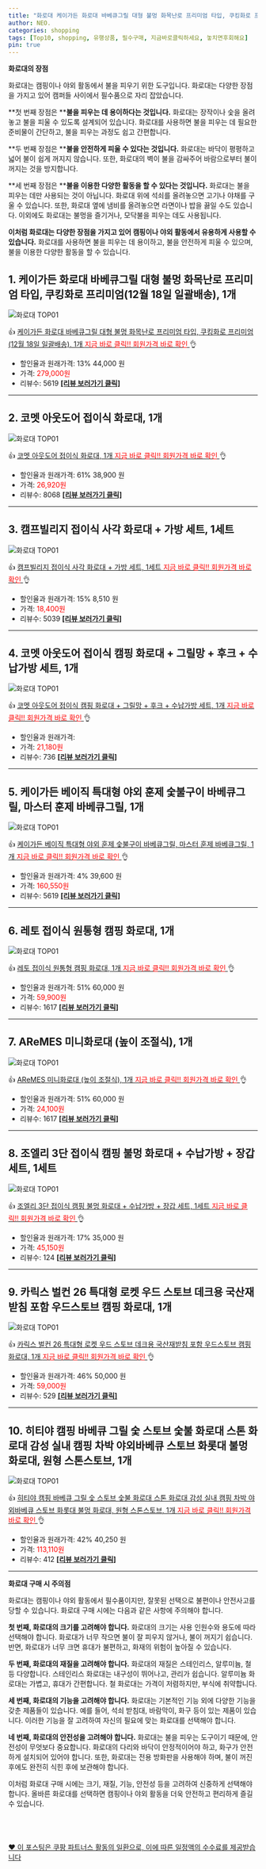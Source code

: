 ```yaml
---
title: "화로대 케이가든 화로대 바베큐그릴 대형 불멍 화목난로 프리미엄 타입, 쿠킹화로 프리미엄(12월 18일 일괄배송), 1개 필수 필요 추천 제품 비교 최저 가격 비교 장점 구매 후기 구매평"
author: NEO.
categories: shopping
tags: [Top10, shopping, 유행상품, 필수구매, 지금바로클릭하세요, 놓치면후회해요]
pin: true
---
```

**화로대의 장점**

화로대는 캠핑이나 야외 활동에서 불을 피우기 위한 도구입니다. 화로대는 다양한 장점을 가지고 있어 캠퍼들 사이에서 필수품으로 자리 잡았습니다.

**첫 번째 장점은 ****불을 피우는 데 용이하다는 것입니다.** 화로대는 장작이나 숯을 올려놓고 불을 피울 수 있도록 설계되어 있습니다. 화로대를 사용하면 불을 피우는 데 필요한 준비물이 간단하고, 불을 피우는 과정도 쉽고 간편합니다.

**두 번째 장점은 ****불을 안전하게 피울 수 있다는 것입니다.** 화로대는 바닥이 평평하고 넓어 불이 쉽게 꺼지지 않습니다. 또한, 화로대의 벽이 불을 감싸주어 바람으로부터 불이 꺼지는 것을 방지합니다.

**세 번째 장점은 ****불을 이용한 다양한 활동을 할 수 있다는 것입니다.** 화로대는 불을 피우는 데만 사용되는 것이 아닙니다. 화로대 위에 석쇠를 올려놓으면 고기나 야채를 구울 수 있습니다. 또한, 화로대 옆에 냄비를 올려놓으면 라면이나 밥을 끓일 수도 있습니다. 이외에도 화로대는 불멍을 즐기거나, 모닥불을 피우는 데도 사용됩니다.

**이처럼 화로대는 다양한 장점을 가지고 있어 캠핑이나 야외 활동에서 유용하게 사용할 수 있습니다.** 화로대를 사용하면 불을 피우는 데 용이하고, 불을 안전하게 피울 수 있으며, 불을 이용한 다양한 활동을 할 수 있습니다.

   

## 1. 케이가든 화로대 바베큐그릴 대형 불멍 화목난로 프리미엄 타입, 쿠킹화로 프리미엄(12월 18일 일괄배송), 1개

![화로대 TOP01](https://thumbnail7.coupangcdn.com/thumbnails/remote/490x490ex/image/vendor_inventory/7a7f/fee82fadf6fd58292e034506853e4057b98602bd52626574f10dc33e11c5.jpg)


👍 [케이가든 화로대 바베큐그릴 대형 불멍 화목난로 프리미엄 타입, 쿠킹화로 프리미엄(12월 18일 일괄배송), 1개 <font color=red> 지금 바로 클릭!! 회원가격 바로 확인 </font> ](https://link.coupang.com/re/AFFSDP?lptag=AF3617701&subid=GithubCoopas&pageKey=7621718402&traceid=V0-153&itemId=20208724702&vendorItemId=87298882721) 👌 


- 할인율과 원래가격: 13%  44,000   원
- 가격: <span style='color:red'>279,000원</span>
- 리뷰수: 5619  [**[리뷰 보러가기 클릭]**](https://link.coupang.com/re/AFFSDP?lptag=AF3617701&subid=GithubCoopas&pageKey=7621718402&traceid=V0-153&itemId=20208724702&vendorItemId=87298882721)

---


   

## 2. 코멧 아웃도어 접이식 화로대, 1개

![화로대 TOP01](https://thumbnail7.coupangcdn.com/thumbnails/remote/490x490ex/image/retail/images/3965875297510-028be2f9-6487-4220-b280-6169dd37d032.jpg)


👍 [코멧 아웃도어 접이식 화로대, 1개 <font color=red> 지금 바로 클릭!! 회원가격 바로 확인 </font> ](https://link.coupang.com/re/AFFSDP?lptag=AF3617701&subid=GithubCoopas&pageKey=5257954155&traceid=V0-153&itemId=7463433468&vendorItemId=74754339411) 👌 


- 할인율과 원래가격: 61%  38,900   원
- 가격: <span style='color:red'>26,920원</span>
- 리뷰수: 8068  [**[리뷰 보러가기 클릭]**](https://link.coupang.com/re/AFFSDP?lptag=AF3617701&subid=GithubCoopas&pageKey=5257954155&traceid=V0-153&itemId=7463433468&vendorItemId=74754339411)

---


   

## 3. 캠프빌리지 접이식 사각 화로대 + 가방 세트, 1세트

![화로대 TOP01](https://thumbnail7.coupangcdn.com/thumbnails/remote/490x490ex/image/retail/images/2023/06/19/13/4/8d464971-4a86-4782-be89-717ae48486c8.jpg)


👍 [캠프빌리지 접이식 사각 화로대 + 가방 세트, 1세트 <font color=red> 지금 바로 클릭!! 회원가격 바로 확인 </font> ](https://link.coupang.com/re/AFFSDP?lptag=AF3617701&subid=GithubCoopas&pageKey=7410577806&traceid=V0-153&itemId=19200018800&vendorItemId=86317395012) 👌 


- 할인율과 원래가격: 15%  8,510   원
- 가격: <span style='color:red'>18,400원</span>
- 리뷰수: 5039  [**[리뷰 보러가기 클릭]**](https://link.coupang.com/re/AFFSDP?lptag=AF3617701&subid=GithubCoopas&pageKey=7410577806&traceid=V0-153&itemId=19200018800&vendorItemId=86317395012)

---


   

## 4. 코멧 아웃도어 접이식 캠핑 화로대 + 그릴망 + 후크 + 수납가방 세트, 1개

![화로대 TOP01](https://thumbnail9.coupangcdn.com/thumbnails/remote/490x490ex/image/retail/images/4439142815843344-6c750a08-acb8-4746-8fed-4babf5811bec.jpg)


👍 [코멧 아웃도어 접이식 캠핑 화로대 + 그릴망 + 후크 + 수납가방 세트, 1개 <font color=red> 지금 바로 클릭!! 회원가격 바로 확인 </font> ](https://link.coupang.com/re/AFFSDP?lptag=AF3617701&subid=GithubCoopas&pageKey=6617697461&traceid=V0-153&itemId=15032505278&vendorItemId=82255112332) 👌 


- 할인율과 원래가격: 
- 가격: <span style='color:red'>21,180원</span>
- 리뷰수: 736  [**[리뷰 보러가기 클릭]**](https://link.coupang.com/re/AFFSDP?lptag=AF3617701&subid=GithubCoopas&pageKey=6617697461&traceid=V0-153&itemId=15032505278&vendorItemId=82255112332)

---


   

## 5. 케이가든 베이직 특대형 야외 훈제 숯불구이 바베큐그릴, 마스터 훈제 바베큐그릴, 1개

![화로대 TOP01](https://thumbnail9.coupangcdn.com/thumbnails/remote/490x490ex/image/vendor_inventory/6787/151f9635be6cf6ce91c3afe7164aacb5bac915d4bd8c618b607d2acc06f4.jpg)


👍 [케이가든 베이직 특대형 야외 훈제 숯불구이 바베큐그릴, 마스터 훈제 바베큐그릴, 1개 <font color=red> 지금 바로 클릭!! 회원가격 바로 확인 </font> ](https://link.coupang.com/re/AFFSDP?lptag=AF3617701&subid=GithubCoopas&pageKey=7576530064&traceid=V0-153&itemId=19991630627&vendorItemId=87089438665) 👌 


- 할인율과 원래가격: 4%  39,600   원
- 가격: <span style='color:red'>160,550원</span>
- 리뷰수: 5619  [**[리뷰 보러가기 클릭]**](https://link.coupang.com/re/AFFSDP?lptag=AF3617701&subid=GithubCoopas&pageKey=7576530064&traceid=V0-153&itemId=19991630627&vendorItemId=87089438665)

---


   

## 6. 레토 접이식 원통형 캠핑 화로대, 1개

![화로대 TOP01](https://thumbnail6.coupangcdn.com/thumbnails/remote/490x490ex/image/vendor_inventory/1669/7f882732063626884f068a283beb5bc713b99874d207179d2a75e67ba641.jpg)


👍 [레토 접이식 원통형 캠핑 화로대, 1개 <font color=red> 지금 바로 클릭!! 회원가격 바로 확인 </font> ](https://link.coupang.com/re/AFFSDP?lptag=AF3617701&subid=GithubCoopas&pageKey=7611047501&traceid=V0-153&itemId=20157512611&vendorItemId=87250141493) 👌 


- 할인율과 원래가격: 51%  60,000   원
- 가격: <span style='color:red'>59,900원</span>
- 리뷰수: 1617  [**[리뷰 보러가기 클릭]**](https://link.coupang.com/re/AFFSDP?lptag=AF3617701&subid=GithubCoopas&pageKey=7611047501&traceid=V0-153&itemId=20157512611&vendorItemId=87250141493)

---


   

## 7. AReMES 미니화로대 (높이 조절식), 1개

![화로대 TOP01](https://thumbnail6.coupangcdn.com/thumbnails/remote/490x490ex/image/vendor_inventory/885c/340feb6db690dd526afe461f30e0f4502ddd9451d8101be20f89af4ef326.jpg)


👍 [AReMES 미니화로대 (높이 조절식), 1개 <font color=red> 지금 바로 클릭!! 회원가격 바로 확인 </font> ](https://link.coupang.com/re/AFFSDP?lptag=AF3617701&subid=GithubCoopas&pageKey=1606053871&traceid=V0-153&itemId=2743004419&vendorItemId=87258963798) 👌 


- 할인율과 원래가격: 51%  60,000   원
- 가격: <span style='color:red'>24,100원</span>
- 리뷰수: 1617  [**[리뷰 보러가기 클릭]**](https://link.coupang.com/re/AFFSDP?lptag=AF3617701&subid=GithubCoopas&pageKey=1606053871&traceid=V0-153&itemId=2743004419&vendorItemId=87258963798)

---


   

## 8. 조엘리 3단 접이식 캠핑 불멍 화로대 + 수납가방 + 장갑 세트, 1세트

![화로대 TOP01](https://thumbnail6.coupangcdn.com/thumbnails/remote/490x490ex/image/retail/images/1659900383726612-163bb5f4-efdc-4cb6-b0ad-34c248d84725.jpg)


👍 [조엘리 3단 접이식 캠핑 불멍 화로대 + 수납가방 + 장갑 세트, 1세트 <font color=red> 지금 바로 클릭!! 회원가격 바로 확인 </font> ](https://link.coupang.com/re/AFFSDP?lptag=AF3617701&subid=GithubCoopas&pageKey=6733875796&traceid=V0-153&itemId=15698622953&vendorItemId=82913219038) 👌 


- 할인율과 원래가격: 17%  35,000   원
- 가격: <span style='color:red'>45,150원</span>
- 리뷰수: 124  [**[리뷰 보러가기 클릭]**](https://link.coupang.com/re/AFFSDP?lptag=AF3617701&subid=GithubCoopas&pageKey=6733875796&traceid=V0-153&itemId=15698622953&vendorItemId=82913219038)

---


   

## 9. 카릭스 벌컨 26 특대형 로켓 우드 스토브 데크용 국산재받침 포함 우드스토브 캠핑 화로대, 1개

![화로대 TOP01](https://thumbnail7.coupangcdn.com/thumbnails/remote/490x490ex/image/vendor_inventory/a10a/6a2d622e1a1633155e70590e7bd28619baca63cd2154597e93d94fd992be.jpg)


👍 [카릭스 벌컨 26 특대형 로켓 우드 스토브 데크용 국산재받침 포함 우드스토브 캠핑 화로대, 1개 <font color=red> 지금 바로 클릭!! 회원가격 바로 확인 </font> ](https://link.coupang.com/re/AFFSDP?lptag=AF3617701&subid=GithubCoopas&pageKey=7399080849&traceid=V0-153&itemId=19146998035&vendorItemId=76502066147) 👌 


- 할인율과 원래가격: 46%  50,000   원
- 가격: <span style='color:red'>59,000원</span>
- 리뷰수: 529  [**[리뷰 보러가기 클릭]**](https://link.coupang.com/re/AFFSDP?lptag=AF3617701&subid=GithubCoopas&pageKey=7399080849&traceid=V0-153&itemId=19146998035&vendorItemId=76502066147)

---


   

## 10. 히티야 캠핑 바베큐 그릴 숯 스토브 숯불 화로대 스톤 화로대 감성 실내 캠핑 차박 야외바베큐 스토브 화롯대 불멍 화로대, 원형 스톤스토브, 1개

![화로대 TOP01](https://thumbnail9.coupangcdn.com/thumbnails/remote/490x490ex/image/vendor_inventory/222e/a301a4a2eb974da401e11dddd56bdb500cf6c33d54d68c04686181a9d52e.png)


👍 [히티야 캠핑 바베큐 그릴 숯 스토브 숯불 화로대 스톤 화로대 감성 실내 캠핑 차박 야외바베큐 스토브 화롯대 불멍 화로대, 원형 스톤스토브, 1개 <font color=red> 지금 바로 클릭!! 회원가격 바로 확인 </font> ](https://link.coupang.com/re/AFFSDP?lptag=AF3617701&subid=GithubCoopas&pageKey=7324742614&traceid=V0-153&itemId=18793683950&vendorItemId=87864437132) 👌 


- 할인율과 원래가격: 42%  40,250   원
- 가격: <span style='color:red'>113,110원</span>
- 리뷰수: 412  [**[리뷰 보러가기 클릭]**](https://link.coupang.com/re/AFFSDP?lptag=AF3617701&subid=GithubCoopas&pageKey=7324742614&traceid=V0-153&itemId=18793683950&vendorItemId=87864437132)

---
**화로대 구매 시 주의점**

화로대는 캠핑이나 야외 활동에서 필수품이지만, 잘못된 선택으로 불편이나 안전사고를 당할 수 있습니다. 화로대 구매 시에는 다음과 같은 사항에 주의해야 합니다.

**첫 번째, 화로대의 크기를 고려해야 합니다.** 화로대의 크기는 사용 인원수와 용도에 따라 선택해야 합니다. 화로대가 너무 작으면 불이 잘 피우지 않거나, 불이 꺼지기 쉽습니다. 반면, 화로대가 너무 크면 휴대가 불편하고, 화재의 위험이 높아질 수 있습니다.

**두 번째, 화로대의 재질을 고려해야 합니다.** 화로대의 재질은 스테인리스, 알루미늄, 철 등 다양합니다. 스테인리스 화로대는 내구성이 뛰어나고, 관리가 쉽습니다. 알루미늄 화로대는 가볍고, 휴대가 간편합니다. 철 화로대는 가격이 저렴하지만, 부식에 취약합니다.

**세 번째, 화로대의 기능을 고려해야 합니다.** 화로대는 기본적인 기능 외에 다양한 기능을 갖춘 제품들이 있습니다. 예를 들어, 석쇠 받침대, 바람막이, 화구 등이 있는 제품이 있습니다. 이러한 기능을 잘 고려하여 자신의 필요에 맞는 화로대를 선택해야 합니다.

**네 번째, 화로대의 안전성을 고려해야 합니다.** 화로대는 불을 피우는 도구이기 때문에, 안전성이 무엇보다 중요합니다. 화로대의 다리와 바닥이 안정적이어야 하고, 화구가 안전하게 설치되어 있어야 합니다. 또한, 화로대는 전용 방화판을 사용해야 하며, 불이 꺼진 후에도 완전히 식힌 후에 보관해야 합니다.

이처럼 화로대 구매 시에는 크기, 재질, 기능, 안전성 등을 고려하여 신중하게 선택해야 합니다. 올바른 화로대를 선택하면 캠핑이나 야외 활동을 더욱 안전하고 편리하게 즐길 수 있습니다.<br><br><br><br><br> [ ❤  이 포스팅은 쿠팡 파트너스 활동의 일환으로, 이에 따른 일정액의 수수료를 제공받습니다](https://link.coupang.com/a/bcEFyh)